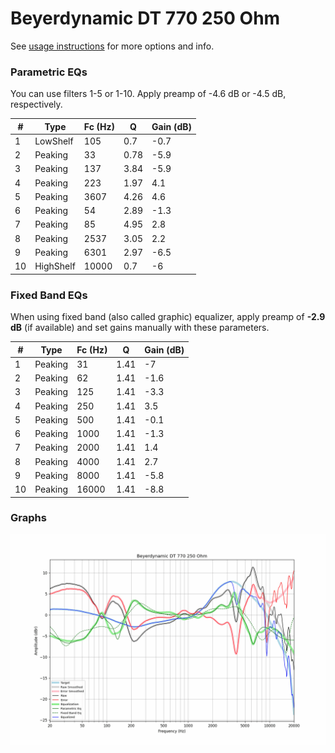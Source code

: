 # Beyerdynamic DT 770 250 Ohm
See [usage instructions](https://github.com/jaakkopasanen/AutoEq#usage) for more options and info.

### Parametric EQs
You can use filters 1-5 or 1-10. Apply preamp of -4.6 dB or -4.5 dB, respectively.

|   # | Type      |   Fc (Hz) |    Q |   Gain (dB) |
|-----|-----------|-----------|------|-------------|
|   1 | LowShelf  |       105 | 0.7  |        -0.7 |
|   2 | Peaking   |        33 | 0.78 |        -5.9 |
|   3 | Peaking   |       137 | 3.84 |        -5.9 |
|   4 | Peaking   |       223 | 1.97 |         4.1 |
|   5 | Peaking   |      3607 | 4.26 |         4.6 |
|   6 | Peaking   |        54 | 2.89 |        -1.3 |
|   7 | Peaking   |        85 | 4.95 |         2.8 |
|   8 | Peaking   |      2537 | 3.05 |         2.2 |
|   9 | Peaking   |      6301 | 2.97 |        -6.5 |
|  10 | HighShelf |     10000 | 0.7  |        -6   |

### Fixed Band EQs
When using fixed band (also called graphic) equalizer, apply preamp of **-2.9 dB** (if available) and set gains manually with these parameters.

|   # | Type    |   Fc (Hz) |    Q |   Gain (dB) |
|-----|---------|-----------|------|-------------|
|   1 | Peaking |        31 | 1.41 |        -7   |
|   2 | Peaking |        62 | 1.41 |        -1.6 |
|   3 | Peaking |       125 | 1.41 |        -3.3 |
|   4 | Peaking |       250 | 1.41 |         3.5 |
|   5 | Peaking |       500 | 1.41 |        -0.1 |
|   6 | Peaking |      1000 | 1.41 |        -1.3 |
|   7 | Peaking |      2000 | 1.41 |         1.4 |
|   8 | Peaking |      4000 | 1.41 |         2.7 |
|   9 | Peaking |      8000 | 1.41 |        -5.8 |
|  10 | Peaking |     16000 | 1.41 |        -8.8 |

### Graphs
![](./Beyerdynamic%20DT%20770%20250%20Ohm.png)
